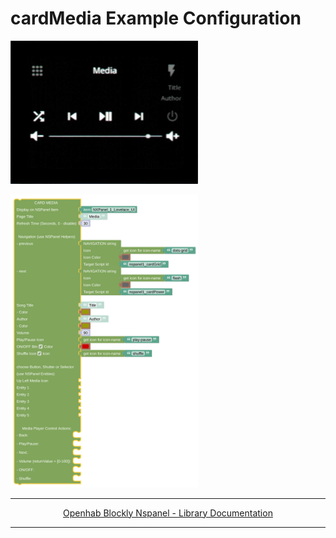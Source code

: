 # cardMedia Example Configuration

[<img src="img/lovelaceUI_cardMedia.jpg" width="300">](img/blockLibrary_nspanel_cards_cardPower.jpg)

[<img src="img/openhab_scripts_nspanel1_cardMedia.png" width="300">](img/openhab_scripts_nspanel1_cardMedia.png)

---

[<p style="text-align: center;">Openhab Blockly Nspanel - Library Documentation</p>](README.md)

---
